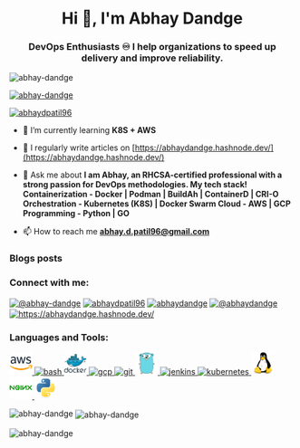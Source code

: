 <h1 align="center">Hi 👋, I'm Abhay Dandge</h1>
<h3 align="center">DevOps Enthusiasts ♾️ I help organizations to speed up delivery and improve reliability.</h3>

<p align="left"> <img src="https://komarev.com/ghpvc/?username=abhay-dandge&label=Profile%20views&color=0e75b6&style=flat" alt="abhay-dandge" /> </p>

<p align="left"> <a href="https://github.com/ryo-ma/github-profile-trophy"><img src="https://github-profile-trophy.vercel.app/?username=abhay-dandge" alt="abhay-dandge" /></a> </p>

<p align="left"> <a href="https://twitter.com/abhaydpatil96" target="blank"><img src="https://img.shields.io/twitter/follow/abhaydpatil96?logo=twitter&style=for-the-badge" alt="abhaydpatil96" /></a> </p>

- 🌱 I’m currently learning **K8S + AWS**

- 📝 I regularly write articles on [https://abhaydandge.hashnode.dev/](https://abhaydandge.hashnode.dev/)

- 💬 Ask me about **I am Abhay, an RHCSA-certified professional with a strong passion for DevOps methodologies. My tech stack! Containerization - Docker | Podman | BuildAh | ContainerD | CRI-O Orchestration - Kubernetes (K8S) | Docker Swarm Cloud - AWS | GCP Programming - Python | GO**

- 📫 How to reach me **abhay.d.patil96@gmail.com**

### Blogs posts
<!-- BLOG-POST-LIST:START -->
<!-- BLOG-POST-LIST:END -->

<h3 align="left">Connect with me:</h3>
<p align="left">
<a href="https://dev.to/@abhay-dandge" target="blank"><img align="center" src="https://raw.githubusercontent.com/rahuldkjain/github-profile-readme-generator/master/src/images/icons/Social/devto.svg" alt="@abhay-dandge" height="30" width="40" /></a>
<a href="https://twitter.com/abhaydpatil96" target="blank"><img align="center" src="https://raw.githubusercontent.com/rahuldkjain/github-profile-readme-generator/master/src/images/icons/Social/twitter.svg" alt="abhaydpatil96" height="30" width="40" /></a>
<a href="https://linkedin.com/in/abhaydandge" target="blank"><img align="center" src="https://raw.githubusercontent.com/rahuldkjain/github-profile-readme-generator/master/src/images/icons/Social/linked-in-alt.svg" alt="abhaydandge" height="30" width="40" /></a>
<a href="https://hashnode.com/@abhaydandge" target="blank"><img align="center" src="https://raw.githubusercontent.com/rahuldkjain/github-profile-readme-generator/master/src/images/icons/Social/hashnode.svg" alt="@abhaydandge" height="30" width="40" /></a>
<a href="/https://abhaydandge.hashnode.dev/" target="blank"><img align="center" src="https://raw.githubusercontent.com/rahuldkjain/github-profile-readme-generator/master/src/images/icons/Social/rss.svg" alt="https://abhaydandge.hashnode.dev/" height="30" width="40" /></a>
</p>

<h3 align="left">Languages and Tools:</h3>
<p align="left"> <a href="https://aws.amazon.com" target="_blank" rel="noreferrer"> <img src="https://raw.githubusercontent.com/devicons/devicon/master/icons/amazonwebservices/amazonwebservices-original-wordmark.svg" alt="aws" width="40" height="40"/> </a> <a href="https://www.gnu.org/software/bash/" target="_blank" rel="noreferrer"> <img src="https://www.vectorlogo.zone/logos/gnu_bash/gnu_bash-icon.svg" alt="bash" width="40" height="40"/> </a> <a href="https://www.docker.com/" target="_blank" rel="noreferrer"> <img src="https://raw.githubusercontent.com/devicons/devicon/master/icons/docker/docker-original-wordmark.svg" alt="docker" width="40" height="40"/> </a> <a href="https://cloud.google.com" target="_blank" rel="noreferrer"> <img src="https://www.vectorlogo.zone/logos/google_cloud/google_cloud-icon.svg" alt="gcp" width="40" height="40"/> </a> <a href="https://git-scm.com/" target="_blank" rel="noreferrer"> <img src="https://www.vectorlogo.zone/logos/git-scm/git-scm-icon.svg" alt="git" width="40" height="40"/> </a> <a href="https://golang.org" target="_blank" rel="noreferrer"> <img src="https://raw.githubusercontent.com/devicons/devicon/master/icons/go/go-original.svg" alt="go" width="40" height="40"/> </a> <a href="https://www.jenkins.io" target="_blank" rel="noreferrer"> <img src="https://www.vectorlogo.zone/logos/jenkins/jenkins-icon.svg" alt="jenkins" width="40" height="40"/> </a> <a href="https://kubernetes.io" target="_blank" rel="noreferrer"> <img src="https://www.vectorlogo.zone/logos/kubernetes/kubernetes-icon.svg" alt="kubernetes" width="40" height="40"/> </a> <a href="https://www.linux.org/" target="_blank" rel="noreferrer"> <img src="https://raw.githubusercontent.com/devicons/devicon/master/icons/linux/linux-original.svg" alt="linux" width="40" height="40"/> </a> <a href="https://www.nginx.com" target="_blank" rel="noreferrer"> <img src="https://raw.githubusercontent.com/devicons/devicon/master/icons/nginx/nginx-original.svg" alt="nginx" width="40" height="40"/> </a> <a href="https://www.python.org" target="_blank" rel="noreferrer"> <img src="https://raw.githubusercontent.com/devicons/devicon/master/icons/python/python-original.svg" alt="python" width="40" height="40"/> </a> </p>

<p><img align="left" src="https://github-readme-stats.vercel.app/api/top-langs?username=abhay-dandge&show_icons=true&locale=en&layout=compact" alt="abhay-dandge" /></p>

<p>&nbsp;<img align="center" src="https://github-readme-stats.vercel.app/api?username=abhay-dandge&show_icons=true&locale=en" alt="abhay-dandge" /></p>

<p><img align="center" src="https://github-readme-streak-stats.herokuapp.com/?user=abhay-dandge&" alt="abhay-dandge" /></p>

